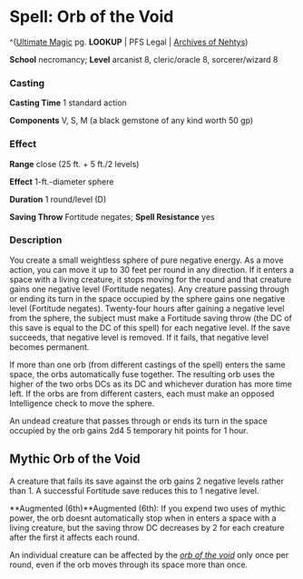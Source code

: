# Spell: Orb of the Void

^([Ultimate Magic][ss-orb-of-the-void] pg. **LOOKUP** | PFS Legal | [Archives of Nehtys][sn-orb-of-the-void])

**School** necromancy; **Level** arcanist 8, cleric/oracle 8, sorcerer/wizard 8

### Casting

**Casting Time** 1 standard action  

**Components** V, S, M (a black gemstone of any kind worth 50 gp)

### Effect

**Range** close (25 ft. + 5 ft./2 levels)  

**Effect** 1-ft.-diameter sphere  

**Duration** 1 round/level (D)  

**Saving Throw** Fortitude negates; **Spell Resistance** yes

### Description

You create a small weightless sphere of pure negative energy. As a move action, you can move it up to 30 feet per round in any direction. If it enters a space with a living creature, it stops moving for the round and that creature gains one negative level (Fortitude negates). Any creature passing through or ending its turn in the space occupied by the sphere gains one negative level (Fortitude negates). Twenty-four hours after gaining a negative level from the sphere, the subject must make a Fortitude saving throw (the DC of this save is equal to the DC of this spell) for each negative level. If the save succeeds, that negative level is removed. If it fails, that negative level becomes permanent.  

If more than one orb (from different castings of the spell) enters the same space, the orbs automatically fuse together. The resulting orb uses the higher of the two orbs DCs as its DC and whichever duration has more time left. If the orbs are from different casters, each must make an opposed Intelligence check to move the sphere.  

An undead creature that passes through or ends its turn in the space occupied by the orb gains 2d4 5 temporary hit points for 1 hour.

## Mythic Orb of the Void

A creature that fails its save against the orb gains 2 negative levels rather than 1. A successful Fortitude save reduces this to 1 negative level.   

**Augmented (6th)**Augmented (6th): If you expend two uses of mythic power, the orb doesnt automatically stop when in enters a space with a living creature, but the saving throw DC decreases by 2 for each creature after the first it affects each round.  

An individual creature can be affected by the _[orb of the void]_ only once per round, even if the orb moves through its space more than once.

[ss-orb-of-the-void]: http://paizo.com/pathfinderRPG/v57
[sn-orb-of-the-void]: http://www.archivesofnethys.com/SpellDisplay.aspx?ItemName=Orb%20of%20the%20Void
[orb of the void]: http://www.archivesofnethys.com/SpellDisplay.aspx?ItemName=orb%20of%20the%20void